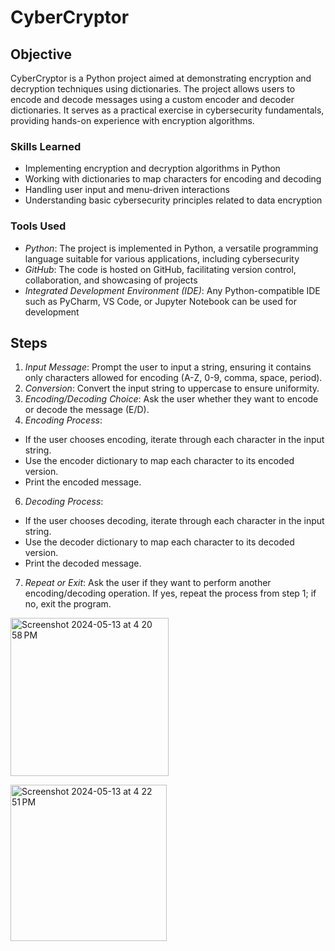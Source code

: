 # CyberCryptor
## Objective

CyberCryptor is a Python project aimed at demonstrating encryption and decryption techniques using dictionaries. The project allows users to encode and decode messages using a custom encoder and decoder dictionaries. It serves as a practical exercise in cybersecurity fundamentals, providing hands-on experience with encryption algorithms.

### Skills Learned

- Implementing encryption and decryption algorithms in Python
- Working with dictionaries to map characters for encoding and decoding
- Handling user input and menu-driven interactions
- Understanding basic cybersecurity principles related to data encryption

### Tools Used

- *Python*: The project is implemented in Python, a versatile programming language suitable for various applications, including cybersecurity
- *GitHub*: The code is hosted on GitHub, facilitating version control, collaboration, and showcasing of projects
- *Integrated Development Environment (IDE)*: Any Python-compatible IDE such as PyCharm, VS Code, or Jupyter Notebook can be used for development

## Steps
1. *Input Message*: Prompt the user to input a string, ensuring it contains only characters allowed for encoding (A-Z, 0-9, comma, space, period).
2. *Conversion*: Convert the input string to uppercase to ensure uniformity.
3. *Encoding/Decoding Choice*: Ask the user whether they want to encode or decode the message (E/D).
4. *Encoding Process*:
  - If the user chooses encoding, iterate through each character in the input string.<br>
  - Use the encoder dictionary to map each character to its encoded version.<br>
  - Print the encoded message.<br>
6. *Decoding Process*:
  - If the user chooses decoding, iterate through each character in the input string.<br>
  - Use the decoder dictionary to map each character to its decoded version.<br>
  - Print the decoded message.
7. *Repeat or Exit*: Ask the user if they want to perform another encoding/decoding operation. If yes, repeat the process from step 1; if no, exit the program.

<img width="253" alt="Screenshot 2024-05-13 at 4 20 58 PM" src="https://github.com/SNEHAOW/CyberCryptor/assets/167724528/f10b444c-09ce-455e-9d74-bd4bf196977c"> <br>

<img width="250" alt="Screenshot 2024-05-13 at 4 22 51 PM" src="https://github.com/SNEHAOW/CyberCryptor/assets/167724528/0b4aa249-ff93-4c4a-b7aa-cffa2736df36">
